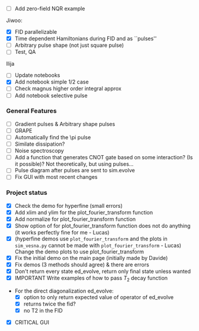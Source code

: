 - [ ] Add zero-field NQR example

Jiwoo: 
- [x] FID parallelizable
- [x] Time dependent Hamiltonians during FID and as ``pulses''
- [ ] Arbitrary pulse shape (not just square pulse)
- [ ] Test, QA

Ilija
- [ ] Update notebooks
- [x] Add notebook simple 1/2 case
- [ ] Check magnus higher order integral approx
- [ ] Add notebook selective pulse

### General Features
- [ ] Gradient pulses & Arbitrary shape pulses
- [ ] GRAPE
- [ ] Automatically find the \pi pulse
- [ ] Similate dissipation?
- [ ] Noise spectroscopy  
- [ ] Add a function that generates CNOT gate based on some interaction? (Is it possible)? Not theoretically, but using pulses...
- [ ] Pulse diagram after pulses are sent to sim.evolve
- [ ] Fix GUI with most recent changes

### Project status

- [x] Check the demo for hyperfine (small errors) 
- [x] Add xlim and ylim for the plot_fourier_transform function
- [x] Add normalize for plot_fourier_transform function
- [x] Show option of for plot_fourier_transform function does not do anything (it works perfectly fine for me - Lucas)
- [x] (hyperfine demos use `plot_fourier_transform` and the plots in `sim_vesna.py` cannot be made with `plot_fourier_transform` - Lucas) Change the demo plots to use plot_fourier_transform 
- [x] Fix the initial demo on the main page (initially made by Davide)
- [x] Fix demos (3 methods should agree) & there are errors
- [x] Don't return every state ed_evolve, return only final state unless wanted
- [x] IMPORTANT Write examples of how to pass $T_2$ decay function
- For the direct diagonalization ed_evolve:
  - [x] option to only return expected value of operator of ed_evolve
  - [x] returns twice the fid?
  - [x] no T2 in the FID

- [x] CRITICAL GUI
